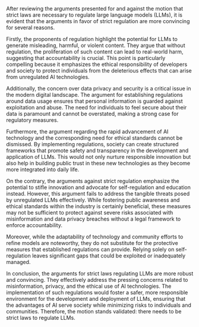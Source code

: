 After reviewing the arguments presented for and against the motion that strict laws are necessary to regulate large language models (LLMs), it is evident that the arguments in favor of strict regulation are more convincing for several reasons.

Firstly, the proponents of regulation highlight the potential for LLMs to generate misleading, harmful, or violent content. They argue that without regulation, the proliferation of such content can lead to real-world harm, suggesting that accountability is crucial. This point is particularly compelling because it emphasizes the ethical responsibility of developers and society to protect individuals from the deleterious effects that can arise from unregulated AI technologies.

Additionally, the concern over data privacy and security is a critical issue in the modern digital landscape. The argument for establishing regulations around data usage ensures that personal information is guarded against exploitation and abuse. The need for individuals to feel secure about their data is paramount and cannot be overstated, making a strong case for regulatory measures.

Furthermore, the argument regarding the rapid advancement of AI technology and the corresponding need for ethical standards cannot be dismissed. By implementing regulations, society can create structured frameworks that promote safety and transparency in the development and application of LLMs. This would not only nurture responsible innovation but also help in building public trust in these new technologies as they become more integrated into daily life.

On the contrary, the arguments against strict regulation emphasize the potential to stifle innovation and advocate for self-regulation and education instead. However, this argument fails to address the tangible threats posed by unregulated LLMs effectively. While fostering public awareness and ethical standards within the industry is certainly beneficial, these measures may not be sufficient to protect against severe risks associated with misinformation and data privacy breaches without a legal framework to enforce accountability.

Moreover, while the adaptability of technology and community efforts to refine models are noteworthy, they do not substitute for the protective measures that established regulations can provide. Relying solely on self-regulation leaves significant gaps that could be exploited or inadequately managed.

In conclusion, the arguments for strict laws regulating LLMs are more robust and convincing. They effectively address the pressing concerns related to misinformation, privacy, and the ethical use of AI technologies. The implementation of such regulations would foster a safer, more responsible environment for the development and deployment of LLMs, ensuring that the advantages of AI serve society while minimizing risks to individuals and communities. Therefore, the motion stands validated: there needs to be strict laws to regulate LLMs.